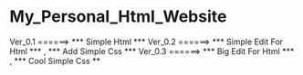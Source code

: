 # My_Personal_Html_Website

Ver_0.1 ======> *** Simple Html ***
Ver_0.2 ======> *** Simple Edit For Html *** , *** Add Simple Css *** 
Ver_0.3 ======> *** Big Edit For Html *** , *** Cool Simple Css **
